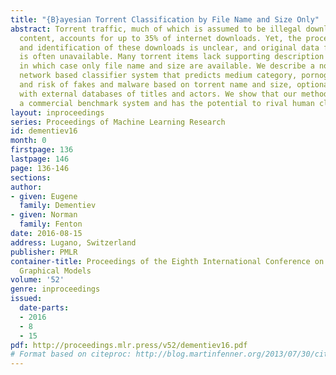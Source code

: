 ```yaml
---
title: "{B}ayesian Torrent Classification by File Name and Size Only"
abstract: Torrent traffic, much of which is assumed to be illegal downloads of copyrighted
  content, accounts for up to 35% of internet downloads. Yet, the process of classification
  and identification of these downloads is unclear, and original data for such studies
  is often unavailable. Many torrent items lack supporting description or meta-data,
  in which case only file name and size are available. We describe a novel Bayesian
  network based classifier system that predicts medium category, pornographic content
  and risk of fakes and malware based on torrent name and size, optionally supplemented
  with external databases of titles and actors. We show that our method outperforms
  a commercial benchmark system and has the potential to rival human classifiers.
layout: inproceedings
series: Proceedings of Machine Learning Research
id: dementiev16
month: 0
firstpage: 136
lastpage: 146
page: 136-146
sections: 
author:
- given: Eugene
  family: Dementiev
- given: Norman
  family: Fenton
date: 2016-08-15
address: Lugano, Switzerland
publisher: PMLR
container-title: Proceedings of the Eighth International Conference on Probabilistic
  Graphical Models
volume: '52'
genre: inproceedings
issued:
  date-parts:
  - 2016
  - 8
  - 15
pdf: http://proceedings.mlr.press/v52/dementiev16.pdf
# Format based on citeproc: http://blog.martinfenner.org/2013/07/30/citeproc-yaml-for-bibliographies/
---
```

